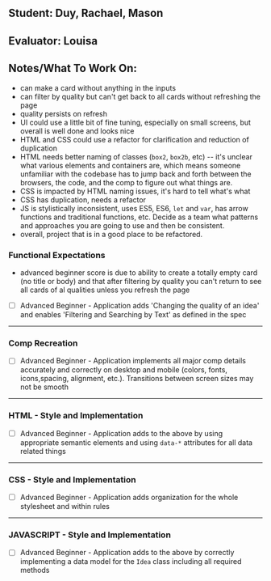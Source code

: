 ## Student: Duy, Rachael, Mason
## Evaluator: Louisa
## Notes/What To Work On:

- can make a card without anything in the inputs
- can filter by quality but can't get back to all cards without refreshing the page
- quality persists on refresh
- UI could use a little bit of fine tuning, especially on small screens, but overall is well done and looks nice
- HTML and CSS could use a refactor for clarification and reduction of duplication
- HTML needs better naming of classes (`box2`, `box2b`, etc) -- it's unclear what various elements and containers are, which means someone unfamiliar with the codebase has to jump back and forth between the browsers, the code, and the comp to figure out what things are.
- CSS is impacted by HTML naming issues, it's hard to tell what's what
- CSS has duplication, needs a refactor
- JS is stylistically inconsistent, uses ES5, ES6, `let` and `var`, has arrow functions and traditional functions, etc. Decide as a team what patterns and approaches you are going to use and then be consistent.
- overall, project that is in a good place to be refactored.

### Functional Expectations

- advanced beginner score is due to ability to create a totally empty card (no title or body) and that after filtering by quality you can't return to see all cards of al qualities unless you refresh the page

* [ ]  Advanced Beginner - Application adds 'Changing the quality of an idea' and enables 'Filtering and Searching by Text' as defined in the spec

------------------------------------------------------------------

### Comp Recreation

* [ ]  Advanced Beginner - Application implements all major comp details accurately and correctly on desktop and mobile (colors, fonts, icons,spacing, alignment,  etc.). Transitions between screen sizes may not be smooth

------------------------------------------------------------------

### HTML - Style and Implementation

* [ ]  Advanced Beginner - Application adds to the above by using appropriate semantic elements and using `data-*` attributes for all data related things

------------------------------------------------------------------

### CSS - Style and Implementation

* [ ]  Advanced Beginner - Application adds organization for the whole stylesheet and within rules

------------------------------------------------------------------

### JAVASCRIPT - Style and Implementation

* [ ]  Advanced Beginner - Application adds to the above by correctly implementing a data model for the `Idea` class including all required methods
